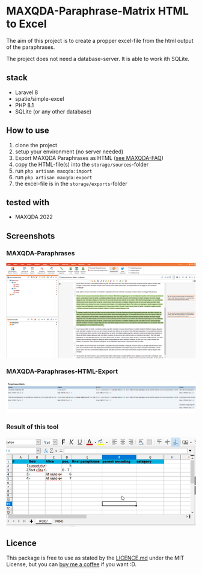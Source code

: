 # MAXQDA-Paraphrase-Matrix HTML to Excel
The aim of this project is to create a propper excel-file from the html output of the paraphrases.

The project does not need a database-server. It is able to work ith SQLite.

## stack
- Laravel 8
- spatie/simple-excel
- PHP 8.1
- SQLite (or any other database)

## How to use
1. clone the project
2. setup your environment (no server needed)
3. Export MAXQDA Paraphrases as HTML ([see MAXQDA-FAQ](https://www.maxqda.de/hilfe-mx20/12-paraphrasieren/paraphrasen-matrix))
4. copy the HTML-file(s) into the `storage/sources`-folder
5. run `php artisan maxqda:import`
6. run `php artisan maxqda:export`
7. the excel-file is in the `storage/exports`-folder

## tested with
- MAXQDA 2022

## Screenshots
### MAXQDA-Paraphrases
<img src="./resources/assets/MAXQDA.png" width="600">

### MAXQDA-Paraphrases-HTML-Export
<img src="./resources/assets/HTML.png" width="600">

### Result of this tool
<img src="./resources/assets/Excel.png" width="600">


## Licence
This package is free to use as stated by the [LICENCE.md](LICENSE.md) under the MIT License, but you can [buy me a coffee](https://www.buymeacoffee.com/redFreak) if you want :D.
